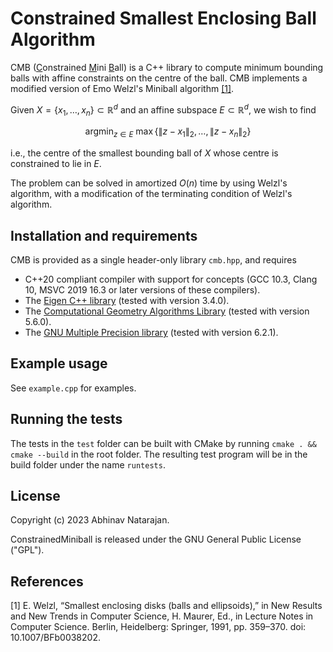 # Constrained Smallest Enclosing Ball Algorithm
CMB (<u>C</u>onstrained <u>M</u>ini <u>B</u>all) is a C++ library to compute minimum bounding balls with affine constraints on the centre of the ball. CMB implements a modified version of Emo Welzl's Miniball algorithm [[1]](#bib1). 

Given $X = \{x_1, \ldots, x_n\} \subset \mathbb{R}^d$ and an affine subspace $E \subset \mathbb{R}^d$, we wish to find
```math
\mathrm{argmin}_{z \in E} \ \max \{\| z - x_1\|_2, \ldots, \|z - x_n\|_2 \}
```
i.e., the centre of the smallest bounding ball of $X$ whose centre is constrained to lie in $E$.

The problem can be solved in amortized $O(n)$ time by using Welzl's algorithm, with a modification of the terminating condition of Welzl's algorithm.

## Installation and requirements
CMB is provided as a single header-only library `cmb.hpp`, and requires
- C++20 compliant compiler with support for concepts (GCC 10.3, Clang 10, MSVC 2019 16.3 or later versions of these compilers).
- The [Eigen C++ library](https://eigen.tuxfamily.org/index.php?title=Main_Page) (tested with version 3.4.0).
- The [Computational Geometry Algorithms Library](https://cgal.org/) (tested with version 5.6.0).
- The [GNU Multiple Precision library](https://gmplib.org/) (tested with version 6.2.1).

## Example usage
See `example.cpp` for examples.

## Running the tests
The tests in the `test` folder can be built with CMake by running `cmake . && cmake --build` in the root folder. The resulting test program will be in the build folder under the name `runtests`.

## License
Copyright (c) 2023 Abhinav Natarajan.

ConstrainedMiniball is released under the GNU General Public License ("GPL").

## References

<a name="bib1">[1]</a> E. Welzl, “Smallest enclosing disks (balls and ellipsoids),” in New Results and New Trends in Computer Science, H. Maurer, Ed., in Lecture Notes in Computer Science. Berlin, Heidelberg: Springer, 1991, pp. 359–370. doi: 10.1007/BFb0038202.
